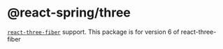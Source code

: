 # @react-spring/three

[`react-three-fiber`](https://github.com/drcmda/react-three-fiber) support. This package is for version 6 of react-three-fiber
